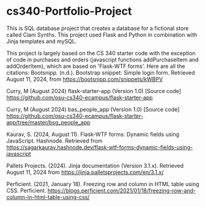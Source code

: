 # cs340-Portfolio-Project

This is SQL database project that creates a database for a fictional store called Ciani Synths.
This project used Flask and Python in combination with Jinja templates and mySQL.

This project is largely based on the CS 340 starter code with the exception of code in purchases and orders (javascript functions addPurchaseItem and addOrderItem), which are based on  'Flask-WTF forms'. Here are all the citations:
Bootsnipp. (n.d.). Bootstrap snippet: Simple login form. Retrieved August 11, 2024, from https://bootsnipp.com/snippets/kWBPV

Curry, M (August 2024) flask-starter-app (Version 1.0) [Source code] https://github.com/osu-cs340-ecampus/flask-starter-app

Curry, M (August 2024) bas_people_app (Version 1.0) [Source code] https://github.com/osu-cs340-ecampus/flask-starter-app/tree/master/bsg_people_app

Kaurav, S. (2024, August 11). Flask-WTF forms: Dynamic fields using JavaScript. Hashnode. Retrieved from https://sagarkaurav.hashnode.dev/flask-wtf-forms-dynamic-fields-using-javascript

Pallets Projects. (2024). Jinja documentation (Version 3.1.x). Retrieved August 11, 2024 from https://jinja.palletsprojects.com/en/3.1.x/

Perficient. (2021, January 18). Freezing row and column in HTML table using CSS. Perficient. https://blogs.perficient.com/2021/01/18/freezing-row-and-column-in-html-table-using-css/
